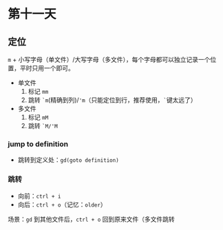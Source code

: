 # 第十一天

## 定位

`m` + 小写字母（单文件）/大写字母（多文件），每个字母都可以独立记录一个位置，平时只用一个即可。

- 单文件
  1.  标记 `mm`
  2.  跳转 `` `m ``(精确到列)/`'m`（只能定位到行，推荐使用，`` ` ``键太远了）
- 多文件
  1.  标记 `mM`
  2.  跳转 `` `M/'M ``

### jump to definition

- 跳转到定义处：`gd(goto definition)`

### 跳转

- 向前：`ctrl + i`
- 向后：`ctrl + o`（记忆：`older`）

场景：`gd` 到其他文件后，`ctrl + o` 回到原来文件（多文件跳转
